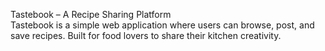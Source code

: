 Tastebook – A Recipe Sharing Platform
<br>
Tastebook is a simple web application where users can browse, post, and save recipes. Built for food lovers to share their kitchen creativity.
